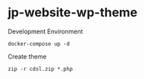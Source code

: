 # jp-website-wp-theme

Development Environment

```
docker-compose up -d
```

Create theme

```
zip -r cdsl.zip *.php
